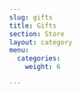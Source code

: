 ```yaml
---
slug: gifts
title: Gifts
section: Store
layout: category
menu:
  categories:
    weight: 6

---
```

